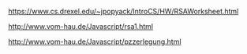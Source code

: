https://www.cs.drexel.edu/~jpopyack/IntroCS/HW/RSAWorksheet.html

http://www.vom-hau.de/Javascript/rsa1.html

http://www.vom-hau.de/Javascript/pzzerlegung.html

